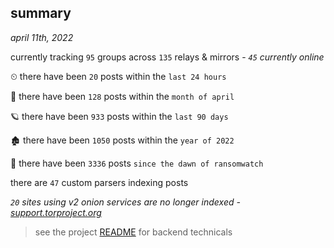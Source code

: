 
## summary
_april 11th, 2022_

currently tracking `95` groups across `135` relays & mirrors - _`45` currently online_

⏲ there have been `20` posts within the `last 24 hours`

🦈 there have been `128` posts within the `month of april`

🪐 there have been `933` posts within the `last 90 days`

🏚 there have been `1050` posts within the `year of 2022`

🦕 there have been `3336` posts `since the dawn of ransomwatch`

there are `47` custom parsers indexing posts

_`20` sites using v2 onion services are no longer indexed - [support.torproject.org](https://support.torproject.org/onionservices/v2-deprecation/)_

> see the project [README](https://github.com/thetanz/ransomwatch#ransomwatch--) for backend technicals
